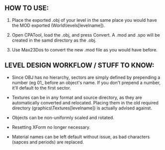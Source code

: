 ## HOW TO USE:

1. Place the exported .obj of your level in the same place you would have the MOD exported (World\levels\[levelname]).

2. Open CPATool, load the .obj, and press Convert. A .mod and .spo will be created in the samd directory as the .obj.

3. Use Max23Dos to convert the new .mod file as you would have before.

## LEVEL DESIGN WORKFLOW / STUFF TO KNOW:

- Since OBJ has no hierarchy, sectors are simply defined by prepending a number (eg 01_ before an object's name. If you don't prepend a number, it'll default to the first sector.

- Textures can be in any format and source directory, as they are automatically converted and relocated. Placing them in the old required directory (graphics\Textures\[levelname]) is actually advised against.

- Objects can be non-uniformly scaled and rotated.

- Resetting XForm no longer necessary.

- Material names can be left default without issue, as bad characters (sapces and periods) are replaced.
